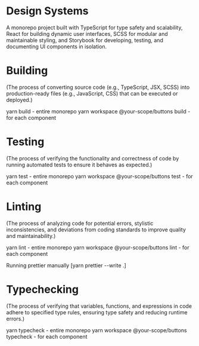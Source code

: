 # Design Systems

A monorepo project built with TypeScript for type safety and scalability, React for building dynamic user interfaces, SCSS for modular and maintainable styling, and Storybook for developing, testing, and documenting UI components in isolation.

# Building

(The process of converting source code (e.g., TypeScript, JSX, SCSS) into production-ready files (e.g., JavaScript, CSS) that can be executed or deployed.)

yarn build - entire monorepo
yarn workspace @your-scope/buttons build - for each component

# Testing

(The process of verifying the functionality and correctness of code by running automated tests to ensure it behaves as expected.)

yarn test - entire monorepo
yarn workspace @your-scope/buttons test - for each component

# Linting

(The process of analyzing code for potential errors, stylistic inconsistencies, and deviations from coding standards to improve quality and maintainability.)

yarn lint - entire monorepo
yarn workspace @your-scope/buttons lint - for each component

Running prettier manually
[yarn prettier --write .]

# Typechecking

(The process of verifying that variables, functions, and expressions in code adhere to specified type rules, ensuring type safety and reducing runtime errors.)

yarn typecheck - entire monorepo
yarn workspace @your-scope/buttons typecheck - for each component
